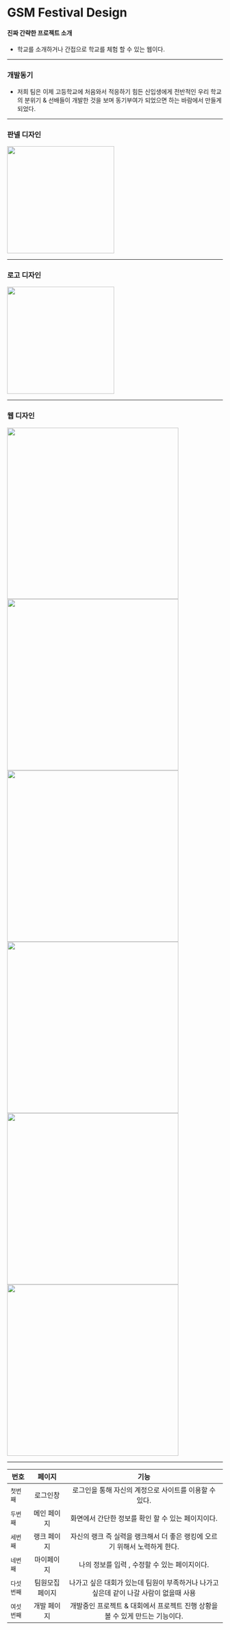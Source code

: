 # GSM Festival Design
#### 진짜 간략한 프로젝트 소개
- 학교를 소개하거나 간접으로 학교를 체험 할 수 있는 웹이다. 

<hr/>

### 개발동기
- 저희 팀은 이제 고등학교에 처음와서 적응하기 힘든 신입생에게 전반적인 우리 학교의 분위기 & 선배들이 개발한 것을 보며 동기부여가 되었으면 하는 바람에서 만들게 되었다. 


<hr/>

### <Strong>판넬 디자인 </Strong>
<div>
<img width = "250" src="https://user-images.githubusercontent.com/68891494/103233327-347a3d80-4980-11eb-8e4f-a1b4107543e0.png">
</div>
<hr/>

### <Strong>로고 디자인 </Strong>

<div>
<img width = "250" src = "https://user-images.githubusercontent.com/68891494/103233779-44dee800-4981-11eb-9f9a-3fe503d3e990.png">
</div>

<hr/>

### <Strong>웹 디자인 </Strong>
<div>
<img width = "400" src = "https://user-images.githubusercontent.com/68891494/103233993-e1a18580-4981-11eb-928f-02fb8ec3cae8.png">
<img width = "400" src = "https://user-images.githubusercontent.com/68891494/103234243-8328d700-4982-11eb-9868-333ac875ca7e.png">
<img width = "400" src ="https://user-images.githubusercontent.com/68891494/103234340-c97e3600-4982-11eb-8cd2-c8badbf3a09c.png">
<img width = "400" src ="https://user-images.githubusercontent.com/68891494/103234435-064a2d00-4983-11eb-9d2b-02582c90f0d6.png">
<img width = "400" src = "https://user-images.githubusercontent.com/68891494/103234507-35609e80-4983-11eb-9e58-1efec0306fdd.png">
<img width = "400" src = "https://user-images.githubusercontent.com/68891494/103234512-37c2f880-4983-11eb-99d2-2dc169e447d8.png">
</div>

<hr/>

| 번호 | 페이지 | 기능 |
|---|:---:|:---:|
| `첫번째` | 로그인창 | 로그인을 통해 자신의 계정으로 사이트를 이용할 수 있다. |
| `두번째` | 메인 페이지 | 화면에서 간단한 정보를 확인 할 수 있는 페이지이다. |
| `세번째` | 랭크 페이지 | 자신의 랭크 즉 실력을 랭크해서 더 좋은 랭킹에 오르기 위해서 노력하게 한다. |
| `네번째` | 마이페이지 | 나의 정보를 입력 , 수정할 수 있는 페이지이다. |
| `다섯번째` | 팀원모집 페이지 | 나가고 싶은 대회가 있는데 팀원이 부족하거나 나가고 싶은데 같이 나갈 사람이 없을때 사용 |
| `여섯번째` | 개발 페이지 | 개발중인 프로젝트 & 대회에서 프로젝트 진행 상황을 볼 수 있게 만드는 기능이다.  |


